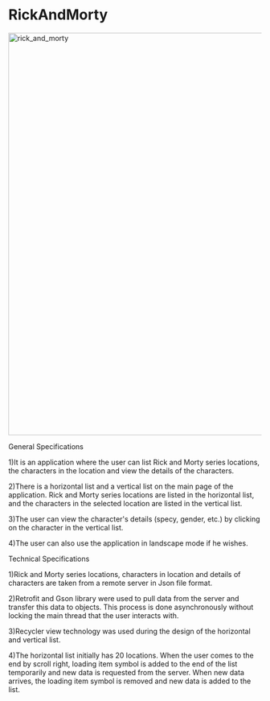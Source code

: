 # RickAndMorty

<img width="800" alt="rick_and_morty" src="https://github.com/canozgan/RickAndMorty/assets/129083272/a7cab281-5aa7-4d5a-a8a3-d0baf3c2a03a">

General Specifications

1)It is an application where the user can list Rick and Morty series locations, the characters in the location and view the details of the characters.

2)There is a horizontal list and a vertical list on the main page of the application. Rick and Morty series locations are listed in the horizontal list, and the characters in the selected location are listed in the vertical list.

3)The user can view the character's details (specy, gender, etc.) by clicking on the character in the vertical list.

4)The user can also use the application in landscape mode if he wishes.

Technical Specifications

1)Rick and Morty series locations, characters in location and details of characters are taken from a remote server in Json file format.

2)Retrofit and Gson library were used to pull data from the server and transfer this data to objects. This process is done asynchronously without locking the main thread that the user interacts with.

3)Recycler view technology was used during the design of the horizontal and vertical list.

4)The horizontal list initially has 20 locations. When the user comes to the end by scroll right, loading item symbol is added to the end of the list temporarily and new data is requested from the server. When new data arrives, the loading item symbol is removed and new data is added to the list.
